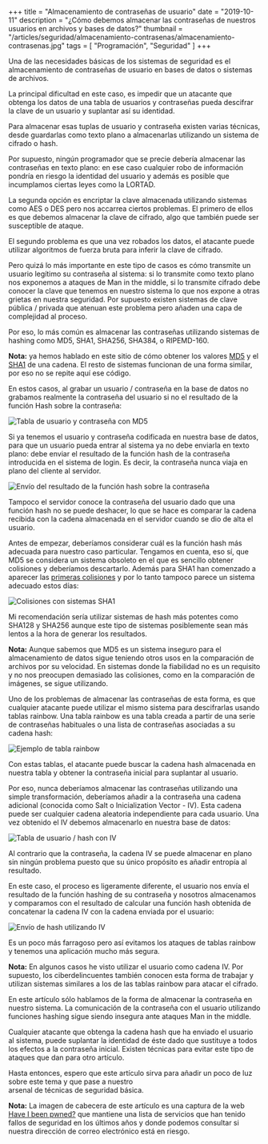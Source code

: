 +++
title = "Almacenamiento de contraseñas de usuario"
date = "2019-10-11"
description = "¿Cómo debemos almacenar las contraseñas de nuestros usuarios en archivos y bases de datos?"
thumbnail = "/articles/seguridad/almacenamiento-contrasenas/almacenamiento-contrasenas.jpg"
tags = [ "Programación", "Seguridad" ]
+++

Una de las necesidades básicas de los sistemas de seguridad es el almacenamiento de contraseñas
de usuario en bases de datos o sistemas de archivos.
	
La principal dificultad en este caso, es impedir que un atacante que obtenga los datos de una tabla de usuarios
y contraseñas pueda descifrar la clave de un usuario y suplantar así su identidad.
	
Para almacenar esas tuplas de usuario y contraseña existen varias técnicas, desde guardarlas como 
texto plano a almacenarlas utilizando un sistema de cifrado o hash.
	
Por supuesto, ningún programador que se precie debería almacenar las contraseñas en texto plano:
en ese caso cualquier robo de información pondría en riesgo la identidad del usuario y además
es posible que incumplamos ciertas leyes como la LORTAD.
	
La segunda opción es encriptar la clave almacenada utilizando sistemas como AES o DES pero
nos accarrea ciertos problemas. El primero de ellos es que debemos almacenar la clave de cifrado,
algo que también puede ser susceptible de ataque.
	
El segundo problema es que una vez robados los datos, el atacante puede utilizar algoritmos de
fuerza bruta para inferir la clave de cifrado.
	
Pero quizá lo más importante en este tipo de casos es cómo transmite un usuario legítimo su contraseña
al sistema: si lo transmite como texto plano nos exponemos a ataques de Man in the middle, si lo transmite
cifrado debe conocer la clave que tenemos en nuestro sistema lo que nos expone a otras grietas en
nuestra seguridad. Por supuesto existen sistemas de clave pública / privada que atenuan este problema
pero añaden una capa de complejidad al proceso.
	
Por eso, lo más común es almacenar las contraseñas utilizando sistemas de hashing como MD5, SHA1, SHA256, SHA384,
	o RIPEMD-160.
	
**Nota:** ya hemos hablado en este sitio de cómo obtener los valores
[MD5](/blog/articles/seguridad/obtener-el-valor-md5-de-una-cadena/obtener-el-valor-md5-de-una-cadena)
y el [SHA1](/blog/articles/seguridad/obtener-valor-sha1/obtener-valor-sha1) de una cadena. El resto de sistemas
funcionan de una forma similar, por eso no se repite aquí ese código.
	 
En estos casos, al grabar un usuario / contraseña en la base de datos no grabamos realmente la contraseña del usuario
si no el resultado de la función Hash sobre la contraseña:

![Tabla de usuario y contraseña con MD5](/blog/articles/seguridad/almacenamiento-contrasenas/tabla-usuario-contrasena-md5.jpg "Tabla de usuario y contraseña con MD5")
			
Si ya tenemos el usuario y contraseña codificada en nuestra base de datos, para que un usuario pueda entrar al
sistema ya no debe enviarla en texto plano: debe enviar el resultado de la función hash de la contraseña introducida
en el sistema de login. Es decir, la contraseña nunca viaja en plano del cliente al servidor. 
	
![Envío del resultado de la función hash sobre la contraseña](/blog/articles/seguridad/almacenamiento-contrasenas/envio-hash.jpg "Envío del resultado de la función hash sobre la contraseña")

Tampoco el servidor conoce la contraseña del usuario dado que una función hash no se puede deshacer,
lo que se hace es comparar la cadena recibida con la cadena almacenada en el servidor cuando se dio de alta
el usuario.

Antes de empezar, deberíamos considerar cuál es la función hash más adecuada 
para nuestro caso particular. Tengamos en cuenta, eso sí, que MD5 se considera un sistema 
obsoleto en el que es sencillo obtener colisiones y deberíamos descartarlo. Además para SHA1 han comenzado a 
aparecer las [primeras colisiones](https://security.googleblog.com/2017/02/announcing-first-sha1-collision.html) 
y por lo tanto tampoco parece un sistema adecuado estos días:
	
![Colisiones con sistemas SHA1](/blog/articles/seguridad/almacenamiento-contrasenas/collision-sha1.jpg "Colisiones con sistemas SHA1")
		 		
Mi recomendación sería utilizar sistemas de hash más potentes como SHA128 y SHA256 aunque este
tipo de sistemas posiblemente sean más lentos a la hora de generar los resultados.

**Nota:** Aunque sabemos que MD5 es un sistema inseguro para el almacenamiento de datos sigue teniendo otros usos en la comparación de archivos por su velocidad. 
En sistemas donde la fiabilidad no es un requisito y no nos preocupen demasiado las colisiones, como en la comparación de imágenes, se sigue utilizando.

Uno de los problemas de almacenar las contraseñas de esta forma, es que cualquier atacante puede utilizar el mismo 
sistema para descifrarlas usando tablas rainbow. Una tabla rainbow es una tabla creada a partir de
una serie de contraseñas habituales o una lista de contraseñas asociadas a su cadena hash:

![Ejemplo de tabla rainbow](/blog/articles/seguridad/almacenamiento-contrasenas/tabla-rainbow.jpg "Ejemplo de tabla rainbow")
			
Con estas tablas, el atacante puede buscar la cadena hash almacenada en nuestra tabla y obtener la contraseña
inicial para suplantar al usuario.
	
Por eso, nunca deberíamos almacenar las contraseñas utilizando una simple transformación, deberíamos añadir
a la contraseña una cadena adicional (conocida como Salt o Inicialization Vector - IV). Esta cadena puede ser
cualquier cadena aleatoria independiente para cada usuario. Una vez obtenido el IV debemos almacenarlo en nuestra 
base de datos:

![Tabla de usuario / hash con IV](/blog/articles/seguridad/almacenamiento-contrasenas/tabla-iv.jpg "Tabla de usuario / hash con IV")
	
Al contrario que la contraseña, la cadena IV se puede almacenar en plano sin ningún problema puesto que su único
propósito es añadir entropía al resultado.
	
En este caso, el proceso es ligeramente diferente, el usuario nos envía el resultado de la función hashing de su contraseña
y nosotros almacenamos y comparamos con el resultado de calcular una función hash obtenida de concatenar la cadena IV 
con la cadena enviada por el usuario:
	
![Envío de hash utilizando IV](/blog/articles/seguridad/almacenamiento-contrasenas/envio-iv-hash.jpg "Envío de hash utilizando IV")

Es un poco más farragoso pero así evitamos los ataques de tablas rainbow y tenemos una aplicación mucho más segura.

**Nota:** En algunos casos he visto utilizar el usuario como cadena IV. Por supuesto, los 
ciberdelincuentes también conocen esta forma de trabajar y utilizan sistemas similares a los de las tablas rainbow 
para atacar el cifrado.
	
En este artículo sólo hablamos de la forma de almacenar la contraseña en nuestro sistema. La comunicación
de la contraseña con el usuario utilizando funciones hashing sigue siendo insegura ante ataques Man in the middle.
	
Cualquier atacante que obtenga la cadena hash que ha enviado el usuario al sistema, puede suplantar la identidad de
éste dado que sustituye a todos los efectos a la contraseña inicial. Existen técnicas para evitar este tipo de ataques
que dan para otro artículo.
	
Hasta entonces, espero que este artículo sirva para añadir un poco de luz sobre este tema y que pase a nuestro	
arsenal de técnicas de seguridad básica.
	
**Nota:** La imagen de cabecera de este artículo es una captura de la web
[Have I been pwned?](https://haveibeenpwned.com/) que mantiene
una lista de servicios que han tenido fallos de seguridad en los últimos años y donde podemos
consultar si nuestra dirección de correo electrónico está en riesgo.